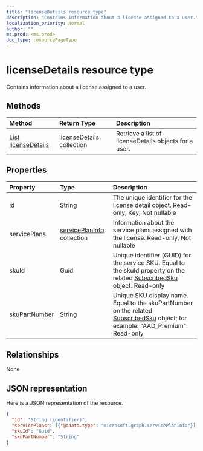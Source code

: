 ```yaml
---
title: "licenseDetails resource type"
description: "Contains information about a license assigned to a user."
localization_priority: Normal
author: ""
ms.prod: <ms.prod>
doc_type: resourcePageType
---
```


# licenseDetails resource type

Contains information about a license assigned to a user.

## Methods

| Method		   | Return Type	|Description|
|:---------------|:--------|:----------|
|[List licenseDetails](../api/user-list-licensedetails.md) | licenseDetails collection |Retrieve a list of licenseDetails objects for a user.|

<!--|[Get licenseDetails](../api/licensedetails-get.md) | licenseDetails |Read properties and relationships of a licenseDetails object.|-->

## Properties
| Property	   | Type	|Description|
|:---------------|:--------|:----------|
|id|String| The unique identifier for the license detail object. Read-only, Key, Not nullable |
|servicePlans|[servicePlanInfo](serviceplaninfo.md) collection| Information about the service plans assigned with the license. Read-only, Not nullable |
|skuId|Guid| Unique identifier (GUID) for the service SKU. Equal to the skuId property on the related [SubscribedSku](subscribedsku.md) object. Read-only |
|skuPartNumber|String| Unique SKU display name. Equal to the skuPartNumber on the related [SubscribedSku](subscribedsku.md) object; for example: "AAD_Premium". Read-only |

## Relationships
None

## JSON representation
Here is a JSON representation of the resource.

<!-- {
  "blockType": "resource",
  "baseType": "microsoft.graph.entity",
  "optionalProperties": [

  ],
  "@odata.type": "microsoft.graph.licenseDetails"
}-->

```json
{
  "id": "String (identifier)",
  "servicePlans": [{"@odata.type": "microsoft.graph.servicePlanInfo"}],
  "skuId": "Guid",
  "skuPartNumber": "String"
}

```

<!-- uuid: 8fcb5dbc-d5aa-4681-8e31-b001d5168d79
2015-10-25 14:57:30 UTC -->
<!-- {
  "type": "#page.annotation",
  "description": "licenseDetails resource",
  "keywords": "",
  "section": "documentation",
  "tocPath": ""
}-->
